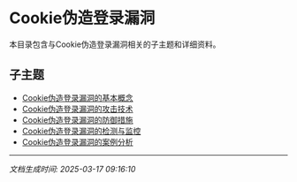 # Cookie伪造登录漏洞

本目录包含与Cookie伪造登录漏洞相关的子主题和详细资料。

## 子主题

- [Cookie伪造登录漏洞的基本概念](cookie-login-bypass/basic-concepts.md)
- [Cookie伪造登录漏洞的攻击技术](cookie-login-bypass/attack-techniques.md)
- [Cookie伪造登录漏洞的防御措施](cookie-login-bypass/defense-measures.md)
- [Cookie伪造登录漏洞的检测与监控](cookie-login-bypass/detection-monitoring.md)
- [Cookie伪造登录漏洞的案例分析](cookie-login-bypass/case-studies.md)

---

*文档生成时间: 2025-03-17 09:16:10*
